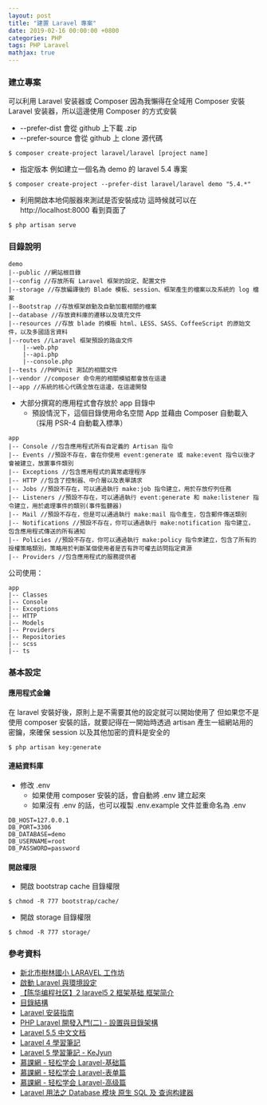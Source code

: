 ```yaml
---
layout: post
title: "建置 Laravel 專案"
date: 2019-02-16 00:00:00 +0800
categories: PHP
tags: PHP Laravel
mathjax: true
---
```


### 建立專案

可以利用 Laravel 安装器或 Composer
因為我懶得在全域用 Composer 安裝 Laravel 安装器，所以這邊使用 Composer 的方式安裝

- --prefer-dist 會從 github 上下載 .zip
- --prefer-source 會從 github 上 clone 源代碼

```
$ composer create-project laravel/laravel [project name]
```

- 指定版本
  例如建立一個名為 demo 的 laravel 5.4 專案

```
$ composer create-project --prefer-dist laravel/laravel demo "5.4.*"
```

- 利用開啟本地伺服器來測試是否安裝成功
  這時候就可以在 http://localhost:8000 看到頁面了

```
$ php artisan serve
```

### 目錄說明

```
demo
|--public //網站根目錄
|--config //存放所有 Laravel 框架的設定、配置文件
|--storage //存放編譯後的 Blade 模板、session、框架產生的檔案以及系統的 log 檔案
|--Bootstrap //存放框架啟動及自動加載相關的檔案
|--database //存放資料庫的遷移以及填充文件
|--resources //存放 blade 的模板 html、LESS、SASS、CoffeeScript 的原始文件，以及多國語言資料
|--routes //Laravel 框架預設的路由文件
    |--web.php
    |--api.php
    |--console.php
|--tests //PHPUnit 測試的相關文件
|--vendor //composer 命令用的相關模組都會放在這邊
|--app //系統的核心代碼全放在這邊，在這邊開發
```

- 大部分撰寫的應用程式會存放於 app 目錄中
  - 預設情況下，這個目錄使用命名空間 App 並藉由 Composer 自動載入（採用 PSR-4 自動載入標準）

```
app
|-- Console //包含應用程式所有自定義的 Artisan 指令
|-- Events //預設不存在，會在你使用 event:generate 或 make:event 指令以後才會被建立，放置事件類別
|-- Exceptions //包含應用程式的異常處理程序
|-- HTTP //包含了控制器、中介層以及表單請求
|-- Jobs //預設不存在，可以通過執行 make:job 指令建立，用於存放佇列任務
|-- Listeners //預設不存在，可以通過執行 event:generate 和 make:listener 指令建立，用於處理事件的類別(事件監聽器)
|-- Mail //預設不存在，但是可以通過執行 make:mail 指令產生，包含郵件傳送類別
|-- Notifications //預設不存在，你可以通過執行 make:notification 指令建立，包含應用程式傳送的所有通知
|-- Policies //預設不存在，你可以通過執行 make:policy 指令來建立，包含了所有的授權策略類別，策略用於判斷某個使用者是否有許可權去訪問指定資源
|-- Providers //包含應用程式的服務提供者
```

公司使用：

```
app
|-- Classes
|-- Console
|-- Exceptions
|-- HTTP
|-- Models
|-- Providers
|-- Repositories
|-- scss
|-- ts
```

### 基本設定

#### 應用程式金鑰

在 laravel 安裝好後，原則上是不需要其他的設定就可以開始使用了
但如果您不是使用 composer 安裝的話，就要記得在一開始時透過 artisan 產生一組網站用的密鑰，來確保 session 以及其他加密的資料是安全的

```
$ php artisan key:generate
```

#### 連結資料庫

- 修改 .env
  - 如果使用 composer 安裝的話，會自動將 .env 建立起來
  - 如果沒有 .env 的話，也可以複製 .env.example 文件並重命名為 .env

```
DB_HOST=127.0.0.1
DB_PORT=3306
DB_DATABASE=demo
DB_USERNAME=root
DB_PASSWORD=password
```

#### 開啟權限

- 開啟 bootstrap cache 目錄權限

```
$ chmod -R 777 bootstrap/cache/
```

- 開啟 storage 目錄權限

```
$ chmod -R 777 storage/
```

### 參考資料

- [新北市樹林國小 LARAVEL 工作坊](https://www.laravel-dojo.com/workshops/201507-ntpc)
- [啟動 Laravel 與環境設定](https://www.slideshare.net/shengyou/4-laravel?ref=https://www.laravel-dojo.com/workshops/201507-ntpc)
- [【陈华编程社区】2 laravel5 2 框架基础 框架简介](https://www.youtube.com/watch?v=pQ3kMOTDnIQ&list=PLAYoruToK_vNbGXmCTPW8zGVuAz0jeBTY&index=2)
- [目錄結構](https://laravel.tw/docs/5.3/structure)
- [Laravel 安装指南](https://learnku.com/docs/laravel/5.5/installation/1282)
- [PHP Laravel 開發入門(二) - 設置與目錄架構](http://www.codedata.com.tw/uncategorized/php-laravel-dev-tutorial-2-class-configuration-structure)
- [Laravel 5.5 中文文档](https://learnku.com/docs/laravel/5.5)
- [Laravel 4 學習筆記](http://kejyun.github.io/Laravel-4-Learning-Notes-Books/install/index.html)
- [Laravel 5 學習筆記 - KeJyun](https://233-rd.347.com.tw/files/attachfile/handouts/777/Laravel-5-Learning-Notes.pdf)
- [慕課網 - 轻松学会 Laravel-基础篇](https://www.imooc.com/learn/697)
- [慕課網 - 轻松学会 Laravel-表单篇](https://www.imooc.com/learn/699)
- [慕課網 - 轻松学会 Laravel-高级篇](https://www.imooc.com/learn/702)
- [Laravel 用法之 Database 模块 原生 SQL 及 查询构建器](https://greenlightt.github.io/2017/12/20/laravel-database_1/)
